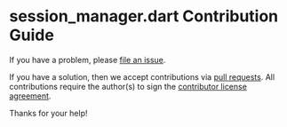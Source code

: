 # session_manager.dart Contribution Guide

If you have a problem, please [file an issue](https://github.com/canonical/session_manager.dart/issues/new).

If you have a solution, then we accept contributions via [pull requests](https://github.com/canonical/session_manager.dart/pulls).
All contributions require the author(s) to sign the [contributor license agreement](http://www.ubuntu.com/legal/contributors/).

Thanks for your help!
